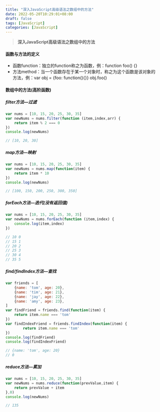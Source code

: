 ```yaml
---
title: "深入JavaScript高级语法之数组中的方法"
date: 2022-05-20T10:29:01+08:00
draft: false
tags: [JavaScript]
categories: [JavaScript]
---
```


> **深入JavaScript高级语法之数组中的方法**

#### 函数与方法的定义

- 函数function：独立的function称之为函数，例：function foo() {}
- 方法method：当一个函数存在于某一个对象时，称之为这个函数是该对象的方法，例：var obj = {foo: function(){}} obj.foo()



#### 数组中的方法(高阶函数)

##### filter方法—过滤

```javascript
var nums = [10, 15, 20, 25, 30, 35]
var newNums = nums.filter(function (item,index,arr) {
    return item % 2 === 0
})
console.log(newNums)

// [10, 20, 30]
```

##### map方法—映射

```javascript
var nums = [10, 15, 20, 25, 30, 35]
var newNums = nums.map(function(item) {
    return item * 10
})
console.log(newNums)

// [100, 150, 200, 250, 300, 350]
```

##### forEach方法—迭代(没有返回值)

```javascript
var nums = [10, 15, 20, 25, 30, 35]
var newNums = nums.forEach(function (item,index) {
	console.log(item,index)
})

// 10 0
// 15 1
// 20 2
// 25 3
// 30 4
// 35 5
```

##### find/findIndex方法—查找

```javascript
var friends = [
    {name: 'tom', age: 20},
    {name: 'tim', age: 21},
    {name: 'jay', age: 22},
    {name: 'amy', age: 23},
]
var findFriend = friends.find(function(item) {
    return item.name === 'tom'
})
var findIndexFriend = friends.findIndex(function(item) {
		return item.name === 'tom'
})
console.log(findFriend)
console.log(findIndexFriend)

// {name: 'tom', age: 20}
// 0
```

##### reduce方法—累加

```javascript
var nums = [10, 15, 20, 25, 30, 35]
var newNums = nums.reduce(function(prevValue,item) {
    return prevValue + item
},0)
console.log(newNums)

// 135
```

